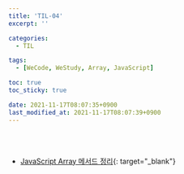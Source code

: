 ```yaml
---
title: 'TIL-04'
excerpt: ''

categories:
  - TIL

tags:
  - [WeCode, WeStudy, Array, JavaScript]

toc: true
toc_sticky: true

date: 2021-11-17T08:07:35+0900
last_modified_at: 2021-11-17T08:07:39+0900
---
```


<br>
<br>

- [JavaScript Array 메서드 정리](../../javascript/javascript-1){: target="\_blank"}
